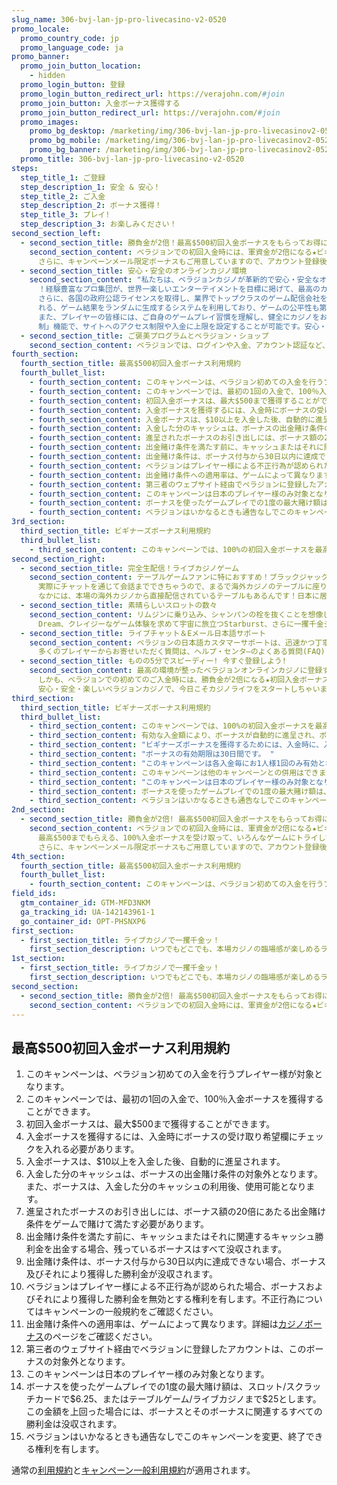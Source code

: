 ```yaml
---
slug_name: 306-bvj-lan-jp-pro-livecasino-v2-0520
promo_locale:
  promo_country_code: jp
  promo_language_code: ja
promo_banner:
  promo_join_button_location:
    - hidden
  promo_login_button: 登録
  promo_login_button_redirect_url: https://verajohn.com/#join
  promo_join_button: 入金ボーナス獲得する
  promo_join_button_redirect_url: https://verajohn.com/#join
  promo_images:
    promo_bg_desktop: /marketing/img/306-bvj-lan-jp-pro-livecasinov2-0520_banner-2.jpeg
    promo_bg_mobile: /marketing/img/306-bvj-lan-jp-pro-livecasinov2-0520_banner-2.jpeg
    promo_bg_banner: /marketing/img/306-bvj-lan-jp-pro-livecasinov2-0520_banner-2.jpeg
  promo_title: 306-bvj-lan-jp-pro-livecasino-v2-0520
steps:
  step_title_1: ご登録
  step_description_1: 安全 & 安心！
  step_title_2: ご入金
  step_description_2: ボーナス獲得！
  step_title_3: プレイ!
  step_description_3: お楽しみください！
second_section_left:
  - second_section_title: 勝負金が2倍！最高$500初回入金ボーナスをもらってお得にプレイ！
    second_section_content: ベラジョンでの初回入金時には、軍資金が2倍になる★ビギナーズボーナス★がお待ちしています！最高$500までもらえる、100%入金ボーナスを受け取って、いろんなゲームにトライしてみましょう！
      さらに、キャンペーンメール限定ボーナスもご用意していますので、アカウント登録後、キャンペーンメールの配信設定をオンにすることをお忘れなく♪
  - second_section_title: 安心・安全のオンラインカジノ環境
    second_section_content: "私たちは、ベラジョンカジノが革新的で安心・安全なオンラインカジノであり、食パン以来の大発明★と自負しています\
      ！経験豊富なプロ集団が、世界一楽しいエンターテイメントを目標に掲げて、最高のカジノ体験をお届けします！
      さらに、各国の政府公認ライセンスを取得し、業界でトップクラスのゲーム配信会社を導入。カジノで遊べる製品は、ランダム・ナンバー・ジェネレーターと呼ば\
      れる、ゲーム結果をランダムに生成するシステムを利用しており、ゲームの公平性も第三者機関によって保証されています。
      また、プレイヤーの皆様には、ご自身のゲームプレイ習慣を理解し、健全にカジノをお楽しみいただきたいと思っています。当サイトでご利用いただける「自己規\
      制」機能で、サイトへのアクセス制限や入金に上限を設定することが可能です。安心・安全に、楽しくカジノライフを始めちゃおう！ "
  - second_section_title: ご褒美プログラムとベラジョン・ショップ
    second_section_content: ベラジョンでは、ログインや入金、アカウント認証など、サイト上で行うあらゆるアクションにより、ご褒美としてコインがもらえます。これらのコインは、ベラジョン・ショップでのお得なアイテムを購入時に使用できちゃいます！コインが増えるとレベルも更新され、入金ボーナス、フリースピン、特定のゲームで利用できるボーナスなど、様々なアイテムの購入が可能になります。期間限定アイテムやお得なアイテムも盛りだくさん！中には、キャッシュに変換できるコインもありますよ！ベラジョン・ショップでは様々な人気アイテムを多数取り揃えていますので、ぜひ合わせてご利用ください♪
fourth_section:
  fourth_section_title: 最高$500初回入金ボーナス利用規約
  fourth_bullet_list:
    - fourth_section_content: このキャンペーンは、ベラジョン初めての入金を行うプレイヤー様が対象となります。
    - fourth_section_content: このキャンペーンでは、最初の1回の入金で、100％入金ボーナスを獲得することができます。
    - fourth_section_content: 初回入金ボーナスは、最大$500まで獲得することができます。
    - fourth_section_content: 入金ボーナスを獲得するには、入金時にボーナスの受け取り希望欄にチェックを入れる必要があります。
    - fourth_section_content: 入金ボーナスは、$10以上を入金した後、自動的に進呈されます。
    - fourth_section_content: 入金した分のキャッシュは、ボーナスの出金賭け条件の対象外となります。また、ボーナスは、入金した分のキャッシュの利用後、使用可能となります。
    - fourth_section_content: 進呈されたボーナスのお引き出しには、ボーナス額の20倍にあたる出金賭け条件をゲームで賭けて満たす必要があります。
    - fourth_section_content: 出金賭け条件を満たす前に、キャッシュまたはそれに関連するキャッシュ勝利金を出金する場合、残っているボーナスはすべて没収されます。
    - fourth_section_content: 出金賭け条件は、ボーナス付与から30日以内に達成できない場合、ボーナス及びそれにより獲得した勝利金が没収されます。
    - fourth_section_content: ベラジョンはプレイヤー様による不正行為が認められた場合、ボーナスおよびそれにより獲得した勝利金を無効とする権利を有します。不正行為についてはキャンペーンの一般規約をご確認ください。
    - fourth_section_content: 出金賭け条件への適用率は、ゲームによって異なります。詳細はカジノボーナスのページをご確認ください。
    - fourth_section_content: 第三者のウェブサイト経由でベラジョンに登録したアカウントは、このボーナスの対象外となります。
    - fourth_section_content: このキャンペーンは日本のプレイヤー様のみ対象となります。
    - fourth_section_content: ボーナスを使ったゲームプレイでの1度の最大賭け額は、スロット/スクラッチカードで$6.25、またはテーブルゲーム/ライブカジノまで$25とします。この金額を上回った場合には、ボーナスとそのボーナスに関連するすべての勝利金は没収されます。
    - fourth_section_content: ベラジョンはいかなるときも通告なしでこのキャンペーンを変更、終了できる権利を有します。
3rd_section:
  third_section_title: ビギナーズボーナス利用規約
  third_bullet_list:
    - third_section_content: このキャンペーンでは、100%の初回入金ボーナスを最高$500まで、50%のセカンド入金ボーナスを最高$250まで、100%のサード入金ボーナスを最高$200まで獲得することができます。
second_section_right:
  - second_section_title: 完全生配信！ライブカジノゲーム
    second_section_content: テーブルゲームファンに特におすすめ！ブラックジャックやルーレット、バカラやビデオポーカーなど、バライティ豊かなゲームをと揃えています♪しかも、ライブカジノだから、リアルタイムでディーラーと対戦できるんです！
      実際にチャットを通じて会話までできちゃうので、まるで海外カジノのテーブルに座り、実際にディーラーと対戦してるかのような感覚を味わえます！
      なかには、本場の海外カジノから直接配信されているテーブルもあるんです！日本に居ながらにして本場カジノがお手軽に体験できちゃう、オンラインカジノならではのライブゲームはクセになること間違いなし★
  - second_section_title: 素晴らしいスロットの数々
    second_section_content: リムジンに乗り込み、シャンパンの栓を抜くことを想像しながら、人気スロットゲームをプレイし始めませんか？パチスロ風スロットの元祖、Hawaiian
      Dream、クレイジーなゲーム体験を求めて宇宙に旅立つStarburst、さらに一攫千金ジャックポットゲームなど。今すぐプレイして、お気に入りゲームを見つけてみてください！もちろん、パソコン、モバイルなど、利用端末に関わらず、いつでもどこでも最高のゲームをお楽しみいただけます！
  - second_section_title: ライブチャット＆Eメール日本語サポート
    second_section_content: ベラジョンの日本語カスタマーサポートは、迅速かつ丁寧！何かお困りのことがありましたら、お気軽にお問い合わせください♪
      多くのプレイヤーからお寄せいただく質問は、ヘルプ・センタ―のよくある質問(FAQ)または「ヘルプ」よりご確認いただけます。
  - second_section_title: ものの5分でスピーディー! 今すぐ登録しよう!
    second_section_content: 最高の環境が整ったベラジョンオンラインカジノに登録するなら今でしょ！
      しかも、ベラジョンでの初めてのご入金時には、勝負金が2倍になる★初回入金ボーナス★が、最大$500までもらえます！
      安心・安全・楽しいベラジョンカジノで、今日こそカジノライフをスタートしちゃいましょう！グッドラック！
third_section:
  third_section_title: ビギナーズボーナス利用規約
  third_bullet_list:
    - third_section_content: このキャンペーンでは、100%の初回入金ボーナスを最高$500まで、50%のセカンド入金ボーナスを最高$250まで、100%のサード入金ボーナスを最高$200まで獲得することができます。
    - third_section_content: 有効な入金額により、ボーナスが自動的に進呈され、ボーナスのお引き出しには、ボーナス額の20倍にあたる金額をゲームで賭ける必要があります。
    - third_section_content: "ビギナーズボーナスを獲得するためには、入金時に、入金ページにある「ボーナス」のボックスにチェックが入力されている必要があります。 "
    - third_section_content: "ボーナスの有効期限は30日間です。 "
    - third_section_content: "このキャンペーンは各入金毎にお1人様1回のみ有効となります。 "
    - third_section_content: このキャンペーンは他のキャンペーンとの併用はできません。
    - third_section_content: "このキャンペーンは日本のプレイヤー様のみ対象となります。 "
    - third_section_content: ボーナスを使ったゲームプレイでの1度の最大賭け額は、スロット/スクラッチカードで$6.25、またはテーブルゲーム/ライブカジノまで$25とします。この金額を上回った場合には、ボーナスとそのボーナスに関連するすべての勝利金は没収されます。
    - third_section_content: ベラジョンはいかなるときも通告なしでこのキャンペーンを変更、終了できる権利を有します。
2nd_section:
  - second_section_title: 勝負金が2倍! 最高$500初回入金ボーナスをもらってお得にプレイ
    second_section_content: ベラジョンでの初回入金時には、軍資金が2倍になる★ビギナーズボーナス★がお待ちしています!
      最高$500までもらえる、100%入金ボーナスを受け取って、いろんなゲームにトライしてみましょう！
      さらに、キャンペーンメール限定ボーナスもご用意していますので、アカウント登録後、キャンペーンメールの配信設定をオンにすることをお忘れなく♪
4th_section:
  fourth_section_title: 最高$500初回入金ボーナス利用規約
  fourth_bullet_list:
    - fourth_section_content: このキャンペーンは、ベラジョン初めての入金を行うプレイヤー様が対象となります。
field_ids:
  gtm_container_id: GTM-MFD3NKM
  ga_tracking_id: UA-142143961-1
  go_container_id: OPT-PHSNXP6
first_section:
  - first_section_title: ライブカジノで一攫千金ッ！
    first_section_description: いつでもどこでも、本場カジノの臨場感が楽しめるライブカジノ。ディーラーの動きがリアルタイムで見えるので、イカサマの心配もありません。しかも、還元率は他のギャンブルよりもはるかに高いともいわれています。パチスロの一般的な還元率は約80%と言われていますが、オンラインカジノでは、なんと最低でも「95％」はあるんです！さぁ、日本No.1オンラインカジノのベラジョンで、今をときめく最先端のライブカジノを堪能しましょう！
1st_section:
  - first_section_title: ライブカジノで一攫千金ッ！
    first_section_description: いつでもどこでも、本場カジノの臨場感が楽しめるライブカジノ。ディーラーの動きがリアルタイムで見えるので、イカサマの心配もありません。しかも、還元率は他のギャンブルよりもはるかに高いともいわれています。パチスロの一般的な還元率は約80%と言われていますが、オンラインカジノでは、なんと最低でも「95％」はあるんです！さぁ、日本No.1オンラインカジノのベラジョンで、今をときめく最先端のライブカジノを堪能しましょう！
second_section:
  - second_section_title: 勝負金が2倍! 最高$500初回入金ボーナスをもらってお得にプレイ
    second_section_content: ベラジョンでの初回入金時には、軍資金が2倍になる★ビギナーズボーナス★がお待ちしています!     最高$500までもらえる、100%入金ボーナスを受け取って、いろんなゲームにトライしてみましょう！     さらに、キャンペーンメール限定ボーナスもご用意していますので、アカウント登録後、キャンペーンメールの配信設定をオンにすることをお忘れなく♪
---
```

<section id="section5">
    <div class="container">
        <div>
            <h2>最高$500初回入金ボーナス利用規約</h2>
            <ol>
                <li>このキャンペーンは、ベラジョン初めての入金を行うプレイヤー様が対象となります。</li>
                <li>このキャンペーンでは、最初の1回の入金で、100％入金ボーナスを獲得することができます。</li>
                <li>初回入金ボーナスは、最大$500まで獲得することができます。</li>
                <li>入金ボーナスを獲得するには、入金時にボーナスの受け取り希望欄にチェックを入れる必要があります。</li>
                <li>入金ボーナスは、$10以上を入金した後、自動的に進呈されます。</li>
                <li>入金した分のキャッシュは、ボーナスの出金賭け条件の対象外となります。また、ボーナスは、入金した分のキャッシュの利用後、使用可能となります。</li>
                <li>進呈されたボーナスのお引き出しには、ボーナス額の20倍にあたる出金賭け条件をゲームで賭けて満たす必要があります。</li>
                <li>出金賭け条件を満たす前に、キャッシュまたはそれに関連するキャッシュ勝利金を出金する場合、残っているボーナスはすべて没収されます。</li>
                <li>出金賭け条件は、ボーナス付与から30日以内に達成できない場合、ボーナス及びそれにより獲得した勝利金が没収されます。</li>
                <li>ベラジョンはプレイヤー様による不正行為が認められた場合、ボーナスおよびそれにより獲得した勝利金を無効とする権利を有します。不正行為についてはキャンペーンの一般規約をご確認ください。</li>
                <li>出金賭け条件への適用率は、ゲームによって異なります。詳細は<a href="https://www.verajohn.com/ja/about/our-casino-bonuses">カジノボーナス</a>のページをご確認ください。</li>
                <li>第三者のウェブサイト経由でベラジョンに登録したアカウントは、このボーナスの対象外となります。</li>
                <li>このキャンペーンは日本のプレイヤー様のみ対象となります。</li>
                <li>ボーナスを使ったゲームプレイでの1度の最大賭け額は、スロット/スクラッチカードで$6.25、またはテーブルゲーム/ライブカジノまで$25とします。この金額を上回った場合には、ボーナスとそのボーナスに関連するすべての勝利金は没収されます。</li>
                <li>ベラジョンはいかなるときも通告なしでこのキャンペーンを変更、終了できる権利を有します。</li>
            </ol>
            <p>通常の<a href="https://verajohn.com/about/terms-and-conditions">利用規約</a>と<a href="https://verajohn.com/about/promotions-terms-and-conditions">キャンペーン一般利用規約</a>が適用されます。</p>
            <div class="separator"> </div>
        </div>
    </div>
</section>
